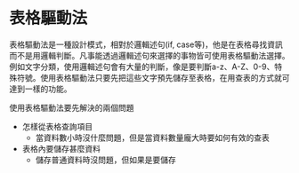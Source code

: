 # 表格驅動法

表格驅動法是一種設計模式，相對於邏輯述句(if, case等)，他是在表格尋找資訊而不是用邏輯判斷。凡事能透過邏輯述句來選擇的事物皆可使用表格驅動法選擇。
例如文字分類，使用邏輯述句會有大量的判斷，像是要判斷a-z、A-Z、0-9、特殊符號。使用表格驅動法只要先把這些文字預先儲存至表格，在用查表的方式就可達到一樣的功能。

使用表格驅動法要先解決的兩個問題
* 怎樣從表格查詢項目
	* 當資料數小時沒什麼問題，但是當資料數量龐大時要如何有效的查表
* 表格內要儲存甚麼資料
	* 儲存普通資料時沒問題，但如果是要儲存
<!--stackedit_data:
eyJoaXN0b3J5IjpbLTE5MzM1MzY1MTMsLTExNTM0MTYzNjZdfQ
==
-->